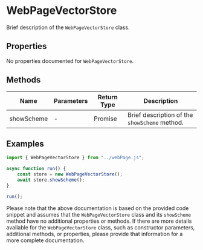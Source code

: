 # WebPageVectorStore

Brief description of the `WebPageVectorStore` class.

## Properties

No properties documented for `WebPageVectorStore`.

## Methods

| Name       | Parameters | Return Type | Description                                 |
|------------|------------|-------------|---------------------------------------------|
| showScheme | -          | Promise<void> | Brief description of the `showScheme` method. |

## Examples

```typescript
import { WebPageVectorStore } from "../webPage.js";

async function run() {
    const store = new WebPageVectorStore();
    await store.showScheme();
}

run();
```

Please note that the above documentation is based on the provided code snippet and assumes that the `WebPageVectorStore` class and its `showScheme` method have no additional properties or methods. If there are more details available for the `WebPageVectorStore` class, such as constructor parameters, additional methods, or properties, please provide that information for a more complete documentation.